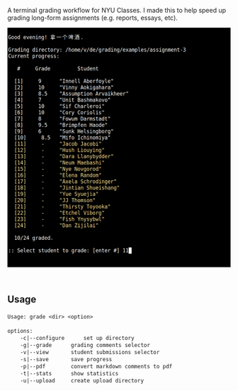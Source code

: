 A terminal grading workflow for NYU Classes. I made this to help speed up grading long-form assignments (e.g. reports, essays, etc). 

<p float="left">
<img src="./media/student-selector-narrow.png" style="display:block; margin-left: auto; margin-right: auto;" />
</p>

<br>

## Usage

```
Usage: grade <dir> <option>

options:
	-c|--configure		set up directory
	-g|--grade		grading comments selector
	-v|--view		student submissions selector
	-s|--save		save progress
	-p|--pdf		convert markdown comments to pdf
	-t|--stats		show statistics
	-u|--upload		create upload directory
```
